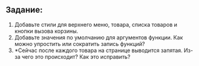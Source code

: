 <h2>Задание:</h2>
    <ol>
        <li>Добавьте стили для верхнего меню, товара, списка товаров и кнопки вызова корзины.</li>
        <li>Добавьте значения по умолчанию для аргументов функции. Как можно упростить или сократить запись функций?</li>
        <li>*Сейчас после каждого товара на странице выводится запятая. Из-за чего это происходит? Как это исправить?</li>
    </ol>
